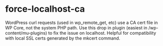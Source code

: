 # force-localhost-ca
WordPress curl requests (used in wp_remote_get, etc) use a CA cert file in WP Core, not the system PHP path. Use this drop in plugin (easiest in /wp-content/mu-plugins) to fix the issue on localhost. Helpful for compatibility with local SSL certs generated by the mkcert command.

